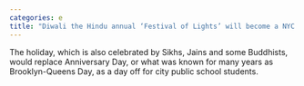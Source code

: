 ```yaml
---
categories: e
title: "Diwali the Hindu annual ‘Festival of Lights’ will become a NYC school holiday in 2023 Mayor Adams"
---
```

The holiday, which is also celebrated by Sikhs, Jains and some Buddhists, would replace Anniversary Day, or what was known for many years as Brooklyn-Queens Day, as a day off for city public school students.